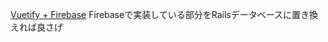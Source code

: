 [Vuetify + Firebase](https://medium.com/@jsfanatik/how-to-build-an-event-calendar-with-vue-js-and-firebase-967d734f0ed0)
Firebaseで実装している部分をRailsデータベースに置き換えれば良さげ
